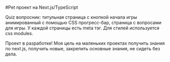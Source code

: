 #Pet проект на Next.js/TypeScript

Quiz вопросник: титульная страница с кнопкой начала игры  анимированный с помощью CSS прогресс-бар, страница с вопросами для игры.
У каждой страницы есть meta тэг.
Для стилей используется css modules.


Проект в разработке! Моя цель на маленьких проектах получить знания по next.js, получить новые, закрепить основные знания, не сидеть без дела.

